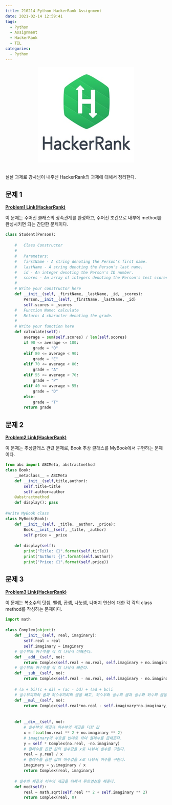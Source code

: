 ```yaml
---
title: 210214 Python HackerRank Assignment
date: 2021-02-14 12:59:41
tags:
  - Python
  - Assignment
  - HackerRank
  - TIL
categories:
  - Python
---
```


<div align="center">
  <img src="/images/post_images/hackerrank-logo.jpg" alt="HackerRank"/>
</div>

<br/>

설날 과제로 강사님이 내주신 HackerRank의 과제에 대해서 정리한다.

## 문제 1

[**Problem1 Link(HackerRank)**](https://www.hackerrank.com/challenges/30-inheritance/problem)

이 문제는 주어진 클래스의 상속관계를 완성하고, 주어진 조건으로 내부에 method를 완성시키면 되는 간단한 문제이다.

```python
class Student(Person):

    #   Class Constructor
    #
    #   Parameters:
    #   firstName - A string denoting the Person's first name.
    #   lastName - A string denoting the Person's last name.
    #   id - An integer denoting the Person's ID number.
    #   scores - An array of integers denoting the Person's test scores.
    #
    # Write your constructor here
    def __init__(self, _firstName, _lastName, _id, _scores):
        Person.__init__(self, _firstName, _lastName, _id)
        self.scores = _scores
    #   Function Name: calculate
    #   Return: A character denoting the grade.
    #
    # Write your function here
    def calculate(self):
        average = sum(self.scores) / len(self.scores)
        if 90 <= average <= 100:
            grade = "O"
        elif 80 <= average < 90:
            grade = "E"
        elif 70 <= average < 80:
            grade = "A"
        elif 55 <= average < 70:
            grade = "P"
        elif 40 <= average < 55:
            grade = "D"
        else:
            grade = "T"
        return grade
```

  <!-- more -->

## 문제 2

[**Problem2 Link(HackerRank)**](https://www.hackerrank.com/challenges/30-abstract-classes/problem)

이 문제는 추상클래스 관련 문제로, Book 추상 클래스를 MyBook에서 구현하는 문제이다.

```python
from abc import ABCMeta, abstractmethod
class Book:
    __metaclass__ = ABCMeta
    def __init__(self,title,author):
        self.title=title
        self.author=author
    @abstractmethod
    def display(): pass

#Write MyBook class
class MyBook(Book):
    def __init__(self, _title, _author, _price):
        Book.__init__(self, _title, _author)
        self.price = _price

    def display(self):
        print("Title: {}".format(self.title))
        print("Author: {}".format(self.author))
        print("Price: {}".format(self.price))
```

## 문제 3

[**Problem3 Link(HackerRank)**](https://www.hackerrank.com/challenges/class-1-dealing-with-complex-numbers/problem)

이 문제는 복소수의 덧셈, 뺄셈, 곱셈, 나눗셈, 나머지 연산에 대한 각 각의 class method를 작성하는 문제이다.

```python
import math

class Complex(object):
    def __init__(self, real, imaginary):
        self.real = real
        self.imaginary = imaginary
    # 실수부와 허수부를 각 각 나눠서 더해준다.
    def __add__(self, no):
        return Complex(self.real + no.real, self.imaginary + no.imaginary)
    # 실수부와 허수부를 각 각 나눠서 빼준다.
    def __sub__(self, no):
        return Complex(self.real - no.real, self.imaginary - no.imaginary)

    # (a + bi)(c + di) = (ac - bd) + (ad + bc)i
    # 실수부끼리의 곱과 허수부끼리의 곱을 빼고, 허수부와 실수의 곱과 실수와 허수의 곱을 더해준다.
    def __mul__(self, no):
        return Complex(self.real*no.real - self.imaginary*no.imaginary, self.imaginary*no.real + self.real*no.imaginary)


    def __div__(self, no):
        # 실수부의 제곱과 허수부의 제곱을 더한 값
        x = float(no.real ** 2 + no.imaginary ** 2)
        # imaginary의 부호를 반대로 하여 켤레수를 곱해준다.
        y = self * Complex(no.real, -no.imaginary)
        # 켤레수를 곱한 값의 실수값을 x로 나눠서 실수를 구한다.
        real = y.real / x
        # 켤레수를 곱한 값의 허수값을 x로 나눠서 허수를 구한다.
        imaginary = y.imaginary / x
        return Complex(real, imaginary)

    # 실수의 제곱과 허수의 제곱을 더해서 루트연산을 해준다.
    def mod(self):
        real = math.sqrt(self.real ** 2 + self.imaginary ** 2)
        return Complex(real, 0)

```
